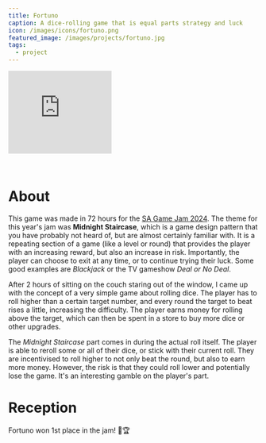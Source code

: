 ```yaml
---
title: Fortuno
caption: A dice-rolling game that is equal parts strategy and luck
icon: /images/icons/fortuno.png
featured_image: /images/projects/fortuno.jpg
tags:
  - project
---
```


<iframe frameborder="0" src="https://itch.io/embed/3053936" width="208" height="167"><a href="https://miltage.itch.io/fortuno">Play it on itch!</a></iframe>
<div style="height: 30px"></div>

# About

This game was made in 72 hours for the [SA Game Jam 2024](https://itch.io/jam/sa-game-jam-2024). The theme for this year's jam was **Midnight Staircase**, which is a game design pattern that you have probably not heard of, but are almost certainly familiar with. It is a repeating section of a game (like a level or round) that provides the player with an increasing reward, but also an increase in risk. Importantly, the player can choose to exit at any time, or to continue trying their luck. Some good examples are _Blackjack_ or the TV gameshow _Deal or No Deal_.

After 2 hours of sitting on the couch staring out of the window, I came up with the concept of a very simple game about rolling dice. The player has to roll higher than a certain target number, and every round the target to beat rises a little, increasing the difficulty. The player earns money for rolling above the target, which can then be spent in a store to buy more dice or other upgrades.

The _Midnight Staircase_ part comes in during the actual roll itself. The player is able to reroll some or all of their dice, or stick with their current roll. They are incentivised to roll higher to not only beat the round, but also to earn more money. However, the risk is that they could roll lower and potentially lose the game. It's an interesting gamble on the player's part. 

# Reception

Fortuno won 1st place in the jam! 🎉🏆